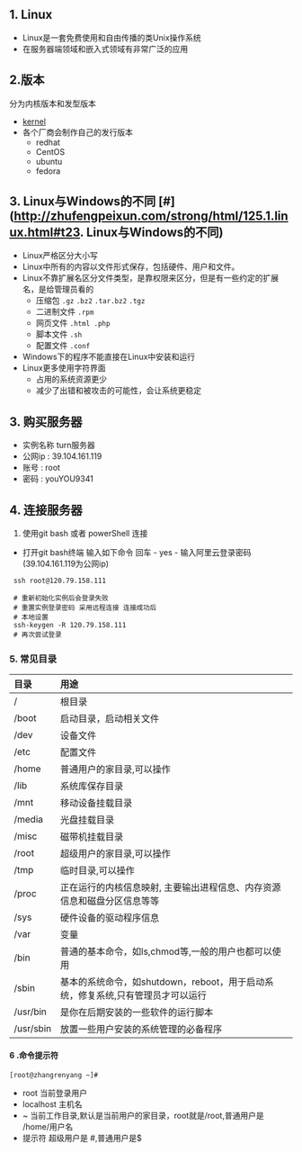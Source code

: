 ## 1. Linux

- Linux是一套免费使用和自由传播的类Unix操作系统
- 在服务器端领域和嵌入式领域有非常广泛的应用

## 2.版本

分为内核版本和发型版本

- [kernel](https://www.kernel.org/)
- 各个厂商会制作自己的发行版本
  - redhat
  - CentOS
  - ubuntu
  - fedora

## 3. Linux与Windows的不同 [#](http://zhufengpeixun.com/strong/html/125.1.linux.html#t23. Linux与Windows的不同)

- Linux严格区分大小写
- Linux中所有的内容以文件形式保存，包括硬件、用户和文件。
- Linux不靠扩展名区分文件类型，是靠权限来区分，但是有一些约定的扩展名，是给管理员看的
  - 压缩包 `.gz` `.bz2` `.tar.bz2` `.tgz`
  - 二进制文件 `.rpm`
  - 网页文件 `.html .php`
  - 脚本文件 `.sh`
  - 配置文件 `.conf`
- Windows下的程序不能直接在Linux中安装和运行
- Linux更多使用字符界面
  - 占用的系统资源更少
  - 减少了出错和被攻击的可能性，会让系统更稳定





## 3. 购买服务器

- 实例名称 turn服务器
- 公网ip :  39.104.161.119
- 账号    :  root
- 密码   :  youYOU9341

## 4. 连接服务器

1. 使用git bash 或者 powerShell 连接

-  打开git bash终端 输入如下命令  回车 - yes - 输入阿里云登录密码 (39.104.161.119为公网ip)

```shell
 ssh root@120.79.158.111
 
 # 重新初始化实例后会登录失败 
 # 重置实例登录密码 采用远程连接 连接成功后
 # 本地设置 
 ssh-keygen -R 120.79.158.111
 # 再次尝试登录
```

### 5. 常见目录

| 目录      | 用途                                                         |
| :-------- | :----------------------------------------------------------- |
| /         | 根目录                                                       |
| /boot     | 启动目录，启动相关文件                                       |
| /dev      | 设备文件                                                     |
| /etc      | 配置文件                                                     |
| /home     | 普通用户的家目录,可以操作                                    |
| /lib      | 系统库保存目录                                               |
| /mnt      | 移动设备挂载目录                                             |
| /media    | 光盘挂载目录                                                 |
| /misc     | 磁带机挂载目录                                               |
| /root     | 超级用户的家目录,可以操作                                    |
| /tmp      | 临时目录,可以操作                                            |
| /proc     | 正在运行的内核信息映射, 主要输出进程信息、内存资源信息和磁盘分区信息等等 |
| /sys      | 硬件设备的驱动程序信息                                       |
| /var      | 变量                                                         |
| /bin      | 普通的基本命令，如ls,chmod等,一般的用户也都可以使用          |
| /sbin     | 基本的系统命令，如shutdown，reboot，用于启动系统，修复系统,只有管理员才可以运行 |
| /usr/bin  | 是你在后期安装的一些软件的运行脚本                           |
| /usr/sbin | 放置一些用户安装的系统管理的必备程序                         |

#### 6 .命令提示符

```sh
[root@zhangrenyang ~]#
```

- root 当前登录用户
- localhost 主机名
- ~ 当前工作目录,默认是当前用户的家目录，root就是/root,普通用户是 /home/用户名
- 提示符 超级用户是 #,普通用户是$